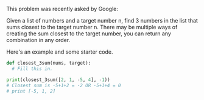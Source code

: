This problem was recently asked by Google:

Given a list of numbers and a target number n, find 3 numbers in the list that sums closest to the target number n. There may be multiple ways of creating the sum closest to the target number, you can return any combination in any order.

Here's an example and some starter code.

```python
def closest_3sum(nums, target):
  # Fill this in.

print(closest_3sum([2, 1, -5, 4], -1))
# Closest sum is -5+1+2 = -2 OR -5+1+4 = 0
# print [-5, 1, 2]

```
